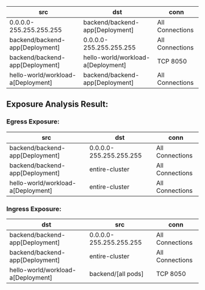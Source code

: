 | src | dst | conn |
|-----|-----|------|
| 0.0.0.0-255.255.255.255 | backend/backend-app[Deployment] | All Connections |
| backend/backend-app[Deployment] | 0.0.0.0-255.255.255.255 | All Connections |
| backend/backend-app[Deployment] | hello-world/workload-a[Deployment] | TCP 8050 |
| hello-world/workload-a[Deployment] | backend/backend-app[Deployment] | All Connections |
## Exposure Analysis Result:
### Egress Exposure:
| src | dst | conn |
|-----|-----|------|
| backend/backend-app[Deployment] | 0.0.0.0-255.255.255.255 | All Connections |
| backend/backend-app[Deployment] | entire-cluster | All Connections |
| hello-world/workload-a[Deployment] | entire-cluster | All Connections |

### Ingress Exposure:
| dst | src | conn |
|-----|-----|------|
| backend/backend-app[Deployment] | 0.0.0.0-255.255.255.255 | All Connections |
| backend/backend-app[Deployment] | entire-cluster | All Connections |
| hello-world/workload-a[Deployment] | backend/[all pods] | TCP 8050 |
